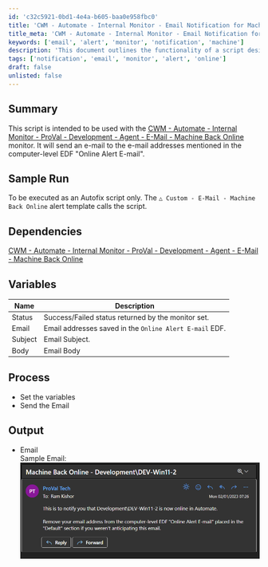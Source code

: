```yaml
---
id: 'c32c5921-0bd1-4e4a-b605-baa0e958fbc0'
title: 'CWM - Automate - Internal Monitor - Email Notification for Machine Back Online'
title_meta: 'CWM - Automate - Internal Monitor - Email Notification for Machine Back Online'
keywords: ['email', 'alert', 'monitor', 'notification', 'machine']
description: 'This document outlines the functionality of a script designed to send email notifications when a monitored machine comes back online. It integrates with the CWM - Automate - Internal Monitor for effective monitoring and alerting.'
tags: ['notification', 'email', 'monitor', 'alert', 'online']
draft: false
unlisted: false
---
```

## Summary

This script is intended to be used with the [CWM - Automate - Internal Monitor - ProVal - Development - Agent - E-Mail - Machine Back Online](https://proval.itglue.com/DOC-5078775-11753157) monitor. It will send an e-mail to the e-mail addresses mentioned in the computer-level EDF "Online Alert E-mail".

## Sample Run

To be executed as an Autofix script only. The `△ Custom - E-Mail - Machine Back Online` alert template calls the script.

## Dependencies

[CWM - Automate - Internal Monitor - ProVal - Development - Agent - E-Mail - Machine Back Online](https://proval.itglue.com/DOC-5078775-11753157)

## Variables

| Name    | Description                                         |
|---------|-----------------------------------------------------|
| Status  | Success/Failed status returned by the monitor set.  |
| Email   | Email addresses saved in the `Online Alert E-mail` EDF. |
| Subject | Email Subject.                                     |
| Body    | Email Body                                         |

## Process

- Set the variables
- Send the Email

## Output

- Email  
  Sample Email:  
  ![Sample Email](../../../static/img/Email---EDF---Machine-Back-Online-Autofix/image_1.png)






